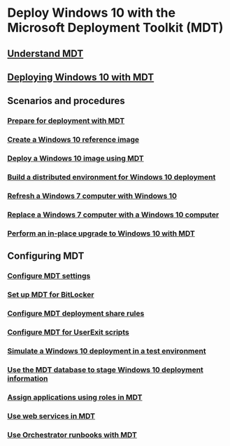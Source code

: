# Deploy Windows 10 with the Microsoft Deployment Toolkit (MDT)
## [Understand MDT](get-started-with-the-microsoft-deployment-toolkit.md)
## [Deploying Windows 10 with MDT](deploy-windows-10-with-the-microsoft-deployment-toolkit.md)
## Scenarios and procedures
### [Prepare for deployment with MDT](prepare-for-windows-deployment-with-mdt.md)
### [Create a Windows 10 reference image](create-a-windows-10-reference-image.md)
### [Deploy a Windows 10 image using MDT](deploy-a-windows-10-image-using-mdt.md)
### [Build a distributed environment for Windows 10 deployment](build-a-distributed-environment-for-windows-10-deployment.md)
### [Refresh a Windows 7 computer with Windows 10](refresh-a-windows-7-computer-with-windows-10.md)
### [Replace a Windows 7 computer with a Windows 10 computer](replace-a-windows-7-computer-with-a-windows-10-computer.md)
### [Perform an in-place upgrade to Windows 10 with MDT](upgrade-to-windows-10-with-the-microsoft-deployment-toolkit.md)
## Configuring MDT
### [Configure MDT settings](configure-mdt-settings.md)
### [Set up MDT for BitLocker](set-up-mdt-for-bitlocker.md)
### [Configure MDT deployment share rules](configure-mdt-deployment-share-rules.md)
### [Configure MDT for UserExit scripts](configure-mdt-for-userexit-scripts.md)
### [Simulate a Windows 10 deployment in a test environment](simulate-a-windows-10-deployment-in-a-test-environment.md)
### [Use the MDT database to stage Windows 10 deployment information](use-the-mdt-database-to-stage-windows-10-deployment-information.md)
### [Assign applications using roles in MDT](assign-applications-using-roles-in-mdt.md)
### [Use web services in MDT](use-web-services-in-mdt.md)
### [Use Orchestrator runbooks with MDT](use-orchestrator-runbooks-with-mdt.md)
